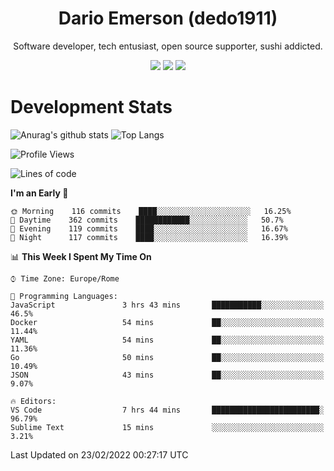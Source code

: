 <div align="center">
  
# Dario Emerson (dedo1911)
Software developer, tech entusiast, open source supporter, sushi addicted.

[![](https://img.shields.io/badge/-Linkedin-informational?style=for-the-badge&logo=linkedin&logoColor=white&color=2867B2)](http://linkedin.com/in/dedo1911)
[![](https://img.shields.io/badge/-Telegram-informational?style=for-the-badge&logo=telegram&logoColor=white&color=0088cc)](https://t.me/dedo1911)
[![](https://img.shields.io/badge/-Facebook-informational?style=for-the-badge&logo=facebook&logoColor=white&color=3b5998)](https://fb.com/dedo1911)

</div>

# Development Stats

![Anurag's github stats](https://github-readme-stats.vercel.app/api?username=dedo1911&count_private=true&show_icons=true&theme=chartreuse-dark)
![Top Langs](https://github-readme-stats.vercel.app/api/top-langs/?username=dedo1911&theme=chartreuse-dark&layout=compact)

<!--START_SECTION:waka-->
![Profile Views](http://img.shields.io/badge/Profile%20Views-2-blue)

![Lines of code](https://img.shields.io/badge/From%20Hello%20World%20I%27ve%20Written-51%20Thousand%20lines%20of%20code-blue)

**I'm an Early 🐤** 

```text
🌞 Morning    116 commits    ████░░░░░░░░░░░░░░░░░░░░░   16.25% 
🌆 Daytime    362 commits    ████████████░░░░░░░░░░░░░   50.7% 
🌃 Evening    119 commits    ████░░░░░░░░░░░░░░░░░░░░░   16.67% 
🌙 Night      117 commits    ████░░░░░░░░░░░░░░░░░░░░░   16.39%

```


📊 **This Week I Spent My Time On** 

```text
⌚︎ Time Zone: Europe/Rome

💬 Programming Languages: 
JavaScript               3 hrs 43 mins       ███████████░░░░░░░░░░░░░░   46.5% 
Docker                   54 mins             ██░░░░░░░░░░░░░░░░░░░░░░░   11.44% 
YAML                     54 mins             ██░░░░░░░░░░░░░░░░░░░░░░░   11.36% 
Go                       50 mins             ██░░░░░░░░░░░░░░░░░░░░░░░   10.49% 
JSON                     43 mins             ██░░░░░░░░░░░░░░░░░░░░░░░   9.07%

🔥 Editors: 
VS Code                  7 hrs 44 mins       ████████████████████████░   96.79% 
Sublime Text             15 mins             ░░░░░░░░░░░░░░░░░░░░░░░░░   3.21%

```


 Last Updated on 23/02/2022 00:27:17 UTC
<!--END_SECTION:waka-->

<!--
**dedo1911/dedo1911** is a ✨ _special_ ✨ repository because its `README.md` (this file) appears on your GitHub profile.

Here are some ideas to get you started:

- 🔭 I’m currently working on ...
- 🌱 I’m currently learning ...
- 👯 I’m looking to collaborate on ...
- 🤔 I’m looking for help with ...
- 💬 Ask me about ...
- 📫 How to reach me: ...
- 😄 Pronouns: ...
- ⚡ Fun fact: ...
-->
